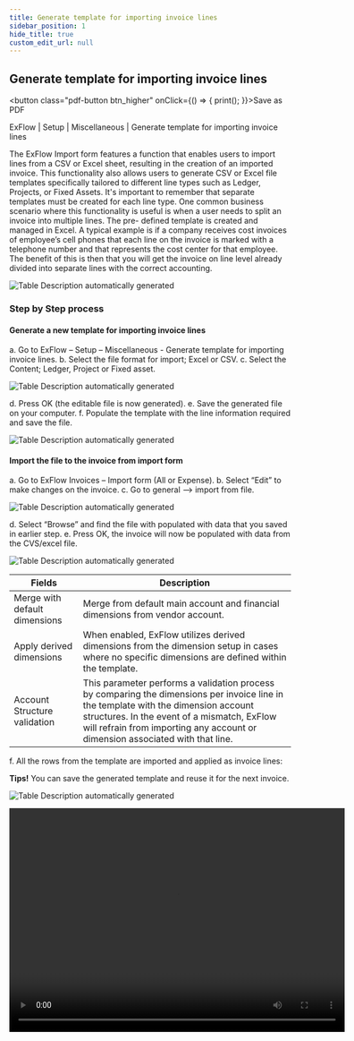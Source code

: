 ```yaml
---
title: Generate template for importing invoice lines
sidebar_position: 1
hide_title: true
custom_edit_url: null
---
```

<!--
import anythingYouWant from "/video/Import_Coding_From_Excel.mp4";
-->
## Generate template for importing invoice lines 
<button class="pdf-button btn_higher" onClick={() => { print(); }}>Save as PDF</button>

ExFlow \| Setup \| Miscellaneous \| Generate template for importing invoice lines

The ExFlow Import form features a function that enables users to import lines from a CSV or Excel sheet, resulting in the creation of an imported invoice. This functionality also allows users to generate CSV or Excel file templates specifically tailored to different line types such as Ledger, Projects, or Fixed Assets. It's important to remember that separate templates must be created for each line type.
One common business scenario where this functionality is useful is when a user needs to split an invoice into multiple lines. The pre- defined template is created and managed in Excel.
A typical example is if a company receives cost invoices of employee’s cell phones that each line on the invoice is marked with a telephone number and that represents the cost center for that employee. The benefit of this is then that you will get the invoice on line level already divided into separate lines with the correct accounting. 

![Table Description automatically generated](@site/static/img/media/image202.png)

### Step by Step process

#### Generate a new template for importing invoice lines
a.	Go to ExFlow – Setup – Miscellaneous - Generate template for importing invoice lines.
b.	Select the file format for import; Excel or CSV.
c.	Select the Content; Ledger, Project or Fixed asset.

![Table Description automatically generated](@site/static/img/media/image203.png)

d.	Press OK (the editable file is now generated).
e.	Save the generated file on your computer.
f.	Populate the template with the line information required and save the file.

![Table Description automatically generated](@site/static/img/media/image204.png)

#### Import the file to the invoice from import form

a.	Go to ExFlow Invoices – Import form (All or Expense).
b.	Select “Edit” to make changes on the invoice.
c.	Go to general –> import from file.

![Table Description automatically generated](@site/static/img/media/image205.png)

d.	Select “Browse” and find the file with populated with data that you saved in earlier step.
e.	Press OK, the invoice will now be populated with data from the CVS/excel file.

![Table Description automatically generated](@site/static/img/media/image206.png)

|Fields | Description |
| ---- | ---- | 
Merge with default dimensions | Merge from default main account and financial dimensions from vendor account.
| Apply derived dimensions | When enabled, ExFlow utilizes derived dimensions from the dimension setup in cases where no specific dimensions are defined within the template. |
| Account Structure validation | This parameter performs a validation process by comparing the dimensions per invoice line in the template with the dimension account structures. In the event of a mismatch, ExFlow will refrain from importing any account or dimension associated with that line. |


f.	All the rows from the template are imported and applied as invoice lines: 

**Tips!** You can save the generated template and reuse it for the next invoice.

![Table Description automatically generated](@site/static/img/media/image207.png)
<!--
<video controls width="100%">
  <source src={anythingYouWant}/>
</video>
-->

<video src="https://docs.exflow.cloud/videos/FO/Import_Coding_From_Excel.mp4" width="600" height="400" controls></video>